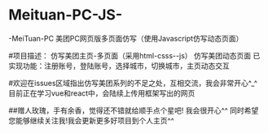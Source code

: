 # Meituan-PC-JS-
-MeiTuan-PC  美团PC网页版多页面仿写（使用Javascript仿写动态页面） 

#项目描述： 仿写美团主页-多页面（采用html-csss--js） 仿写美团动态页面
已实现功能：注册账号，登陆账号，选择城市，切换城市，主页动态交互

#欢迎在issues区域指出仿写美团系列的不足之处，互相交流，我会非常开心^_^  目前正在学习vue和react中，会陆续上传用框架写出的网页  

##赠人玫瑰，手有余香，觉得还不错就给顺手点个星吧! 我会很开心^^ 同时希望您能够继续关注我!我会更新更多好项目到个人主页^^
